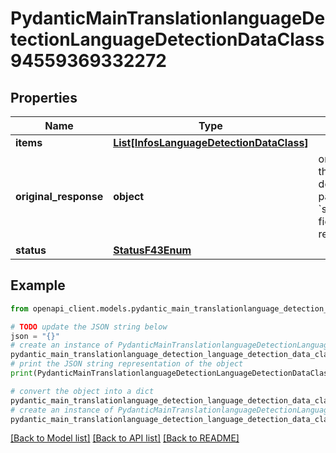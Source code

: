 # PydanticMainTranslationlanguageDetectionLanguageDetectionDataClass94559369332272


## Properties

Name | Type | Description | Notes
------------ | ------------- | ------------- | -------------
**items** | [**List[InfosLanguageDetectionDataClass]**](InfosLanguageDetectionDataClass.md) |  | [optional] 
**original_response** | **object** | original response sent by the provider, hidden by default, show it by passing the &#x60;show_original_response&#x60; field to &#x60;true&#x60; in your request | [optional] 
**status** | [**StatusF43Enum**](StatusF43Enum.md) |  | 

## Example

```python
from openapi_client.models.pydantic_main_translationlanguage_detection_language_detection_data_class94559369332272 import PydanticMainTranslationlanguageDetectionLanguageDetectionDataClass94559369332272

# TODO update the JSON string below
json = "{}"
# create an instance of PydanticMainTranslationlanguageDetectionLanguageDetectionDataClass94559369332272 from a JSON string
pydantic_main_translationlanguage_detection_language_detection_data_class94559369332272_instance = PydanticMainTranslationlanguageDetectionLanguageDetectionDataClass94559369332272.from_json(json)
# print the JSON string representation of the object
print(PydanticMainTranslationlanguageDetectionLanguageDetectionDataClass94559369332272.to_json())

# convert the object into a dict
pydantic_main_translationlanguage_detection_language_detection_data_class94559369332272_dict = pydantic_main_translationlanguage_detection_language_detection_data_class94559369332272_instance.to_dict()
# create an instance of PydanticMainTranslationlanguageDetectionLanguageDetectionDataClass94559369332272 from a dict
pydantic_main_translationlanguage_detection_language_detection_data_class94559369332272_form_dict = pydantic_main_translationlanguage_detection_language_detection_data_class94559369332272.from_dict(pydantic_main_translationlanguage_detection_language_detection_data_class94559369332272_dict)
```
[[Back to Model list]](../README.md#documentation-for-models) [[Back to API list]](../README.md#documentation-for-api-endpoints) [[Back to README]](../README.md)


